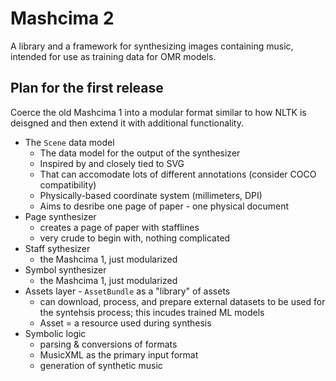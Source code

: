 # Mashcima 2

A library and a framework for synthesizing images containing music, intended for use as training data for OMR models.


## Plan for the first release

Coerce the old Mashcima 1 into a modular format similar to how NLTK is deisgned and then extend it with additional functionality.

- The `Scene` data model
    - The data model for the output of the synthesizer
    - Inspired by and closely tied to SVG
    - That can accomodate lots of different annotations (consider COCO compatibility)
    - Physically-based coordinate system (millimeters, DPI)
    - Aims to desribe one page of paper - one physical document
- Page synthesizer
    - creates a page of paper with stafflines
    - very crude to begin with, nothing complicated
- Staff sythesizer
    - the Mashcima 1, just modularized
- Symbol synthesizer
    - the Mashcima 1, just modularized
- Assets layer - `AssetBundle` as a "library" of assets
    - can download, process, and prepare external datasets to be used for the syntehsis process; this incudes trained ML models
    - Asset = a resource used during synthesis
- Symbolic logic
    - parsing & conversions of formats
    - MusicXML as the primary input format
    - generation of synthetic music
